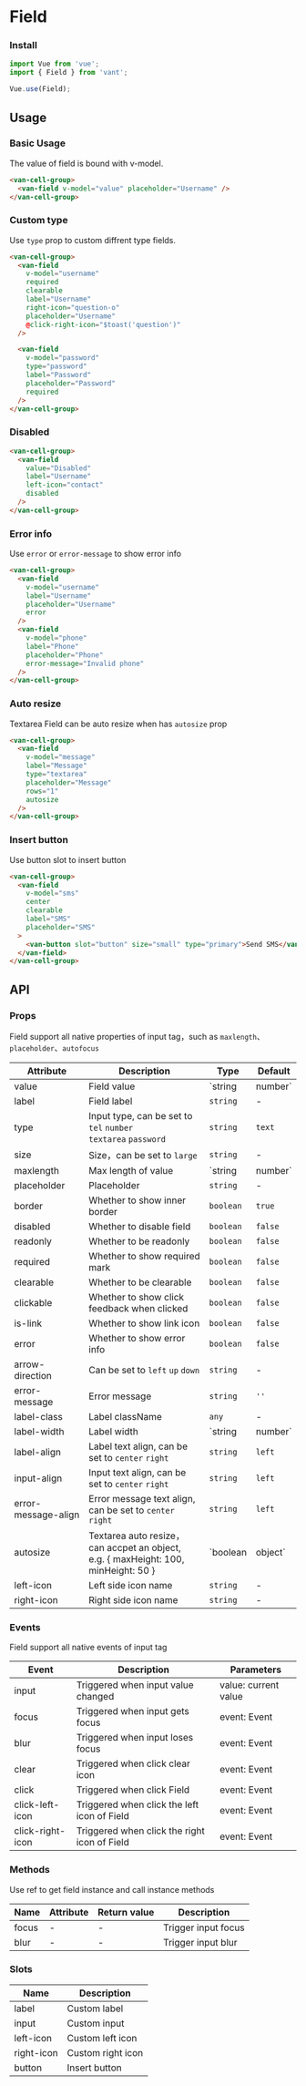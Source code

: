 # Field

### Install

``` javascript
import Vue from 'vue';
import { Field } from 'vant';

Vue.use(Field);
```

## Usage

### Basic Usage

The value of field is bound with v-model.

```html
<van-cell-group>
  <van-field v-model="value" placeholder="Username" />
</van-cell-group>
```

### Custom type

Use `type` prop to custom diffrent type fields.

```html
<van-cell-group>
  <van-field
    v-model="username"
    required
    clearable
    label="Username"
    right-icon="question-o"
    placeholder="Username"
    @click-right-icon="$toast('question')"
  />

  <van-field
    v-model="password"
    type="password"
    label="Password"
    placeholder="Password"
    required
  />
</van-cell-group>
```

### Disabled

```html
<van-cell-group>
  <van-field
    value="Disabled"
    label="Username"
    left-icon="contact"
    disabled
  />
</van-cell-group>
```

### Error info

Use `error` or `error-message` to show error info

```html
<van-cell-group>
  <van-field
    v-model="username"
    label="Username"
    placeholder="Username"
    error
  />
  <van-field
    v-model="phone"
    label="Phone"
    placeholder="Phone"
    error-message="Invalid phone"
  />
</van-cell-group>
```

### Auto resize

Textarea Field can be auto resize when has `autosize` prop

```html
<van-cell-group>
  <van-field
    v-model="message"
    label="Message"
    type="textarea"
    placeholder="Message"
    rows="1"
    autosize
  />
</van-cell-group>
```

### Insert button

Use button slot to insert button

```html
<van-cell-group>
  <van-field
    v-model="sms"
    center
    clearable
    label="SMS"
    placeholder="SMS"
  >
    <van-button slot="button" size="small" type="primary">Send SMS</van-button>
  </van-field>
</van-cell-group>
```

## API

### Props

Field support all native properties of input tag，such as `maxlength`、`placeholder`、`autofocus`

| Attribute | Description | Type | Default |
|------|------|------|------|
| value | Field value | `string | number` | - |
| label | Field label | `string` | - |
| type | Input type, can be set to `tel` `number`<br>`textarea` `password` | `string` | `text` |
| size | Size，can be set to `large` | `string` | - |
| maxlength | Max length of value | `string | number` | - |
| placeholder | Placeholder | `string` | - |
| border | Whether to show inner border | `boolean` | `true` |
| disabled | Whether to disable field | `boolean` | `false` |
| readonly | Whether to be readonly | `boolean` | `false` |
| required | Whether to show required mark | `boolean` | `false` |
| clearable | Whether to be clearable | `boolean` | `false` |
| clickable | Whether to show click feedback when clicked | `boolean` | `false` |
| is-link | Whether to show link icon | `boolean` | `false` |
| error | Whether to show error info | `boolean` | `false` |
| arrow-direction | Can be set to `left` `up` `down` | `string` | - |
| error-message | Error message | `string` | `''` |
| label-class | Label className | `any` | - |
| label-width | Label width | `string | number` | `90px` |
| label-align | Label text align, can be set to `center` `right` | `string` | `left` |
| input-align | Input text align, can be set to `center` `right` | `string` | `left` |
| error-message-align | Error message text align, can be set to `center` `right` | `string` | `left` |
| autosize | Textarea auto resize，can accpet an object,<br>e.g. { maxHeight: 100, minHeight: 50 } | `boolean | object` | `false` |
| left-icon | Left side icon name | `string` | - |
| right-icon | Right side icon name | `string` | - |

### Events

Field support all native events of input tag

| Event | Description | Parameters |
|------|------|------|
| input | Triggered when input value changed | value: current value |
| focus | Triggered when input gets focus | event: Event |
| blur | Triggered when input loses focus | event: Event |
| clear | Triggered when click clear icon | event: Event |
| click | Triggered when click Field | event: Event |
| click-left-icon | Triggered when click the left icon of Field | event: Event |
| click-right-icon | Triggered when click the right icon of Field | event: Event |

### Methods

Use ref to get field instance and call instance methods

| Name | Attribute | Return value | Description |
|------|------|------|------|
| focus | - | - | Trigger input focus |
| blur | - | - | Trigger input blur |

### Slots

| Name | Description |
|------|------|
| label | Custom label |
| input | Custom input |
| left-icon | Custom left icon |
| right-icon | Custom right icon |
| button | Insert button |
